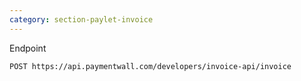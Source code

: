 ```yaml
---
category: section-paylet-invoice
---
```


Endpoint
```
POST https://api.paymentwall.com/developers/invoice-api/invoice
```
